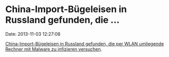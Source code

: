 China-Import-Bügeleisen in Russland gefunden, die \...
======================================================

Date: 2013-11-03 12:27:08

[China-Import-Bügeleisen in Russland gefunden, die per WLAN umliegende
Rechner mit Malware zu infizieren
versuchen](http://futurezone.at/digital-life/buegeleisen-infizieren-per-wlan-pcs-mit-malware/33.905.164).
